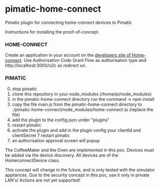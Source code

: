 # pimatic-home-connect
Pimatic plugin for connecting home-connect devices to Pimatic

Instructions for installing the proof-of-concept.

### HOME-CONNECT
Create an application in your account on the [developers site of Home-connect](https://developer.home-connect.com).
Use Authorisation Code Grant Flow as authorisation type and  http://localhost:3000/o2c as redirect uri.

### PIMATIC
0. stop pimatic
1. clone this repository in your node_modules (/home/pi/node_modules)
2. in the pimatic-home-connect directory run the command -> npm install
3. copy the file main.js from the pimatic-home-connect directory to
   ./pimatic-home-connect/node_modules/home-connect-js (replace the file)
4. add the plugin to the config.json under "plugins"
5. restart pimatic
6. activate the plugin and add in the plugin config your clientId and clientSecret
7  restart pimatic
8. an authorisation approval screen will popup

The CoffeeMaker and the Oven are implemented in this poc.
Devices must be added via the device discovery.
All devices are of the HomeconnectDevice class.

This concept will change in the future, and is only tested with the simulator appliances. Due to the security concept in this poc, use it only in private LAN's!
Actions are not yet supported!
